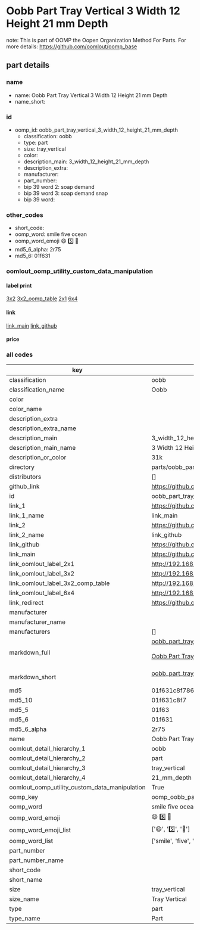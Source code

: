 # Oobb Part Tray Vertical 3 Width 12 Height 21 mm Depth  

note: This is part of OOMP the Oopen Organization Method For Parts. For more details: https://github.com/oomlout/oomp_base

##  part details
  







### name
* name: Oobb Part Tray Vertical 3 Width 12 Height 21 mm Depth
* name_short: 
### id
* oomp_id: oobb_part_tray_vertical_3_width_12_height_21_mm_depth
  * classification: oobb
  * type: part
  * size: tray_vertical
  * color: 
  * description_main: 3_width_12_height_21_mm_depth
  * description_extra: 
  * manufacturer: 
  * part_number: 
  * bip 39 word 2: soap demand
  * bip 39 word 3: soap demand snap
  * bip 39 word: 

### other_codes
* short_code: 
* oomp_word: smile five ocean
* oomp_word_emoji :smile: :five: :ocean:
* md5_6_alpha: 2r75
* md5_6: 01f631






### oomlout_oomp_utility_custom_data_manipulation
#### label print
[3x2](http://192.168.1.245:1112/?label=oomp%202r75)
[3x2_oomp_table](http://192.168.1.108:1112/?label=oomp%202r75)
[2x1](http://192.168.1.242:1112/?label=oomp%202r75)
[6x4](http://192.168.1.55:1112/?label=oomp%202r75)    

#### link

[link_main](https://github.com/oomlout/oomlout_oomp_version_1_messy/tree/main/parts/oobb_part_tray_vertical_3_width_12_height_21_mm_depth) [link_github](https://github.com/oomlout/oomlout_oomp_version_1_messy/tree/main/parts/oobb_part_tray_vertical_3_width_12_height_21_mm_depth)                             

#### price







### all codes 
| key | value |  
| --- | --- |  
| classification | oobb |  
| classification_name | Oobb |  
| color |  |  
| color_name |  |  
| description_extra |  |  
| description_extra_name |  |  
| description_main | 3_width_12_height_21_mm_depth |  
| description_main_name | 3 Width 12 Height 21 mm Depth |  
| description_or_color | 31k |  
| directory | parts/oobb_part_tray_vertical_3_width_12_height_21_mm_depth |  
| distributors | [] |  
| github_link | https://github.com/oomlout/oomlout_oomp_part_src/tree/main/parts/oobb_part_tray_vertical_3_width_12_height_21_mm_depth |  
| id | oobb_part_tray_vertical_3_width_12_height_21_mm_depth |  
| link_1 | https://github.com/oomlout/oomlout_oomp_version_1_messy/tree/main/parts/oobb_part_tray_vertical_3_width_12_height_21_mm_depth |  
| link_1_name | link_main |  
| link_2 | https://github.com/oomlout/oomlout_oomp_version_1_messy/tree/main/parts/oobb_part_tray_vertical_3_width_12_height_21_mm_depth |  
| link_2_name | link_github |  
| link_github | https://github.com/oomlout/oomlout_oomp_version_1_messy/tree/main/parts/oobb_part_tray_vertical_3_width_12_height_21_mm_depth |  
| link_main | https://github.com/oomlout/oomlout_oomp_version_1_messy/tree/main/parts/oobb_part_tray_vertical_3_width_12_height_21_mm_depth |  
| link_oomlout_label_2x1 | http://192.168.1.242:1112/?label=oomp%202r75 |  
| link_oomlout_label_3x2 | http://192.168.1.245:1112/?label=oomp%202r75 |  
| link_oomlout_label_3x2_oomp_table | http://192.168.1.108:1112/?label=oomp%202r75 |  
| link_oomlout_label_6x4 | http://192.168.1.55:1112/?label=oomp%202r75 |  
| link_redirect | https://github.com/oomlout/oomlout_oomp_version_1_messy/tree/main/parts/oobb_part_tray_vertical_3_width_12_height_21_mm_depth |  
| manufacturer |  |  
| manufacturer_name |  |  
| manufacturers | [] |  
| markdown_full | [oobb_part_tray_vertical_3_width_12_height_21_mm_depth](none)<br>[](none)<br>[Oobb Part Tray Vertical 3 Width 12 Height 21 Mm Depth](none)<br><br> |  
| markdown_short | [oobb_part_tray_vertical_3_width_12_height_21_mm_depth](none)<br><br> |  
| md5 | 01f631c8f7868b1ef815e8039a8e8e6d |  
| md5_10 | 01f631c8f7 |  
| md5_5 | 01f63 |  
| md5_6 | 01f631 |  
| md5_6_alpha | 2r75 |  
| name | Oobb Part Tray Vertical 3 Width 12 Height 21 mm Depth |  
| oomlout_detail_hierarchy_1 | oobb |  
| oomlout_detail_hierarchy_2 | part |  
| oomlout_detail_hierarchy_3 | tray_vertical |  
| oomlout_detail_hierarchy_4 | 21_mm_depth |  
| oomlout_oomp_utility_custom_data_manipulation | True |  
| oomp_key | oomp_oobb_part_tray_vertical_3_width_12_height_21_mm_depth |  
| oomp_word | smile five ocean |  
| oomp_word_emoji | :smile: :five: :ocean: |  
| oomp_word_emoji_list | [':smile:', ':five:', ':ocean:'] |  
| oomp_word_list | ['smile', 'five', 'ocean'] |  
| part_number |  |  
| part_number_name |  |  
| short_code |  |  
| short_name |  |  
| size | tray_vertical |  
| size_name | Tray Vertical |  
| type | part |  
| type_name | Part |  
